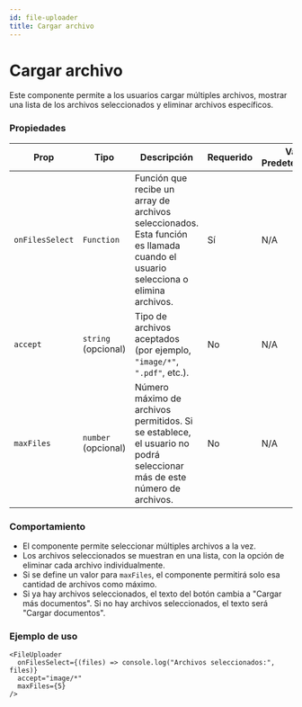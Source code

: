 ```yaml
---
id: file-uploader
title: Cargar archivo
---
```


# Cargar archivo

Este componente permite a los usuarios cargar múltiples archivos, mostrar una lista de los archivos seleccionados y eliminar archivos específicos.

### Propiedades

| Prop            | Tipo                | Descripción                                                                                                                     | Requerido | Valor Predeterminado |
| --------------- | ------------------- | ------------------------------------------------------------------------------------------------------------------------------- | --------- | -------------------- |
| `onFilesSelect` | `Function`          | Función que recibe un array de archivos seleccionados. Esta función es llamada cuando el usuario selecciona o elimina archivos. | Sí        | N/A                  |
| `accept`        | `string` (opcional) | Tipo de archivos aceptados (por ejemplo, `"image/*"`, `".pdf"`, etc.).                                                          | No        | N/A                  |
| `maxFiles`      | `number` (opcional) | Número máximo de archivos permitidos. Si se establece, el usuario no podrá seleccionar más de este número de archivos.          | No        | N/A                  |

### Comportamiento

- El componente permite seleccionar múltiples archivos a la vez.
- Los archivos seleccionados se muestran en una lista, con la opción de eliminar cada archivo individualmente.
- Si se define un valor para `maxFiles`, el componente permitirá solo esa cantidad de archivos como máximo.
- Si ya hay archivos seleccionados, el texto del botón cambia a "Cargar más documentos". Si no hay archivos seleccionados, el texto será "Cargar documentos".

### Ejemplo de uso

```tsx
<FileUploader
  onFilesSelect={(files) => console.log("Archivos seleccionados:", files)}
  accept="image/*"
  maxFiles={5}
/>
```

